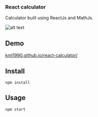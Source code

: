 ### React calculator ###

Calculator built using ReactJs and MathJs.

![alt text](https://github.com/kml1990/react-calculator/tree/master/src/react-calculator.png "React Calculator")

Demo
---

[kml1990.github.io/react-calculator/](https://kml1990.github.io/react-calculator/)


Install
---

`npm install`



Usage
---

`npm start`
